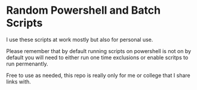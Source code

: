 # Random Powershell and Batch Scripts
I use these scripts at work mostly but also for personal use.

Please remember that by default running scripts on powershell is not on by default
you will need to either run one time exclusions or enable scritps to run permenantly.

Free to use as needed, this repo is really only for me or college that I share links with.
